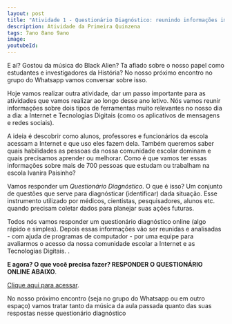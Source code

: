 ```yaml
---
layout: post
title: "Atividade 1 - Questionário Diagnóstico: reunindo informações importantes"
description: Atividade da Primeira Quinzena
tags: 7ano 8ano 9ano
image: 
youtubeId:
---
```


E aí? Gostou da música do Black Alien? Ta afiado sobre o nosso papel como estudantes e investigadores da História? No nosso próximo encontro no grupo do Whatsapp vamos conversar sobre isso.

Hoje vamos realizar outra atividade, dar um passo importante para as atividades que vamos realizar ao longo desse ano letivo. Nós vamos reunir informações sobre dois tipos de ferramentas muito relevantes no nosso dia a dia: a Internet e Tecnologias Digitais (como os aplicativos de mensagens e redes sociais).

A ideia é descobrir como alunos, professores e funcionários da escola acessam a Internet e que uso eles fazem dela. Também queremos saber quais habilidades as pessoas da nossa comunidade escolar dominam e quais precisamos aprender ou melhorar. Como é que vamos ter essas informações sobre mais de 700 pessoas que estudam ou trabalham na escola Ivanira Paisinho? 

Vamos responder um *Questionário Diagnóstico*. O que é isso? Um conjunto de questões que serve para diagnósticar (identificar) dada situação. Esse instrumento utilizado por médicos, cientistas, pesquisadores, alunos etc. quando precisam coletar dados para planejar suas ações futuras. 

Todos nós vamos responder um questionário diagnóstico online (algo rápido e simples). Depois essas informações vão ser reunidas e analisadas - com ajuda de programas de computador - por uma equipe para avaliarmos o acesso da nossa comunidade escolar a Internet e as Tecnologias Digitais. .


**E agora? O que você precisa fazer? RESPONDER O QUESTIONÁRIO ONLINE ABAIXO**.

[Clique aqui para acessar](https://forms.gle/FdHMrRgVrr1diidz9). 

No nosso próximo encontro (seja no grupo do Whatsapp ou em outro espaço) vamos tratar tanto da música da aula passada quanto das suas respostas nesse questionário diagnóstico





